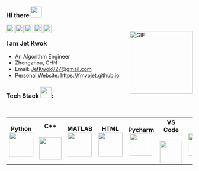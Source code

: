 ### Hi there <img src="https://raw.githubusercontent.com/iampavangandhi/iampavangandhi/master/gifs/Hi.gif" width="30px"></h2>

<a href="https://twitter.com/jetkwok3">
  <img align="left" alt="Ajay's Twitter" width="22px" src="https://cdn.jsdelivr.net/npm/simple-icons@v3/icons/twitter.svg" />
</a>
<a href="https://github.com/FMVPJet">
  <img align="left" alt="Ajay's Github" width="22px" src="https://cdn.jsdelivr.net/npm/simple-icons@v3/icons/github.svg" />
</a>
<a href="https://www.instagram.com/jetkwok_/">
  <img align="left" alt="Ajay's Telegram" width="22px" src="https://cdn.jsdelivr.net/npm/simple-icons@v3/icons/instagram.svg" />
</a>
<a href="https://www.hackerrank.com/ajaykhalsa_ak">
  <img align="left" alt="Ajay's Hackerrank" width="22px" src="https://cdn.jsdelivr.net/npm/simple-icons@v3/icons/bilibili.svg" />
</a>
<a href="https://weibo.com/t9876543210">
  <img align="left" alt="Ajay's Kaggle" width="22px" src="https://cdn.jsdelivr.net/npm/simple-icons@3.1.0/icons/sinaweibo.svg" />
</a>
<br />
<img align="right" height='170px' width='WIDTHpx' alt="GIF" src="https://media.giphy.com/media/137EaR4vAOCn1S/giphy.gif" />


### I am Jet Kwok
- An Algorithm Engineer
- Zhengzhou, CHN
- Email: JetKwok827@gmail.com
- Personal Website: https://fmvpjet.github.io




### Tech Stack <img src="https://media.giphy.com/media/WUlplcMpOCEmTGBtBW/giphy.gif" width="30">:

<br>
<table align="center">
<tbody>
<tr>
<td align="center" width="12%">
<span><b><center>Python</center></b></span> 
<img height=65px src="https://img.icons8.com/color/2x/python.png"> 
</td>

<td align="center" width="12%">
<span><b><center>C++</center></b></span> <br>
<img height=60px src="https://isocpp.org/assets/images/cpp_logo.png"> 
</td>

<td align="center" width="12%">
<span><b><center>MATLAB<br></center></b> 
<img height=65px src="https://img.icons8.com/nolan/2x/matlab.png"> 
</td>

<td align="center" width="12%">
<span><b><center>HTML</center></b></span> 
<img height=65px src="https://img.icons8.com/color/2x/html-5.png"> 
</td>
<!-- </tr>


<tr> -->
<td align="center" width="12%">
<span><b><center>Pycharm</center></b></span> 
<img height=60px src="https://upload.wikimedia.org/wikipedia/commons/1/1d/PyCharm_Icon.svg"> 
</td>

<td align="center" width="12%">
<span><b><center>VS Code</center></b></span> <br>
<img height=60px src="https://cdn.svgporn.com/logos/visual-studio-code.svg"> 
</td>

<td align="center" width="12%">
<span><b><center>Git<br></center></b> 
<img height=60px src="https://cdn.svgporn.com/logos/git-icon.svg"> 
</td>

<td align="center" width="12%">
<span><b><center>Visual Studio</center></b></span> 
<img height=60px src="https://upload.wikimedia.org/wikipedia/commons/archive/5/59/20210214224136%21Visual_Studio_Icon_2019.svg"> 
</td>
</tr>


</tbody>
</table>
